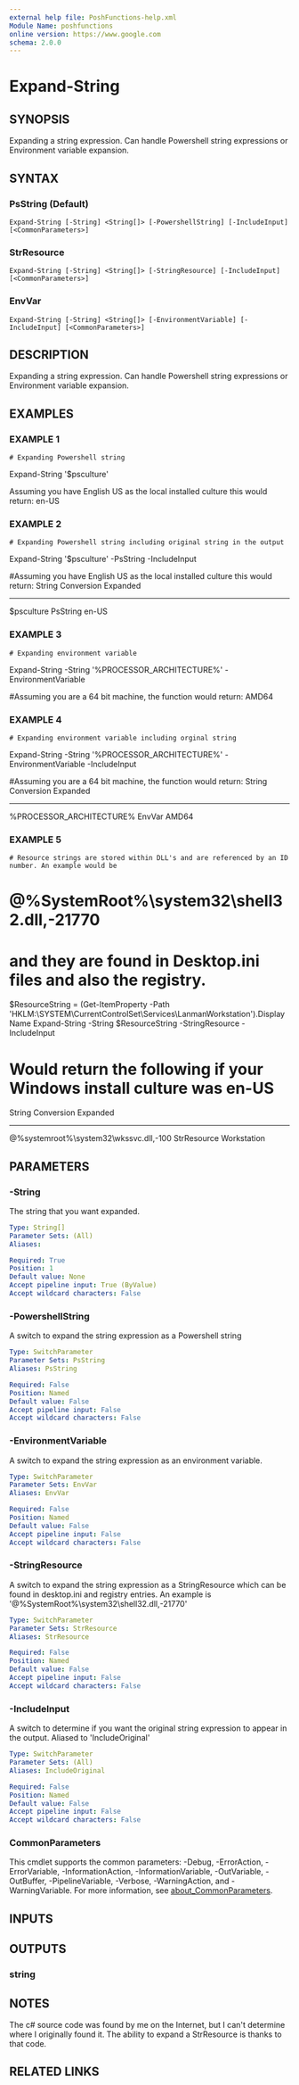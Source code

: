 ```yaml
---
external help file: PoshFunctions-help.xml
Module Name: poshfunctions
online version: https://www.google.com
schema: 2.0.0
---
```


# Expand-String

## SYNOPSIS
Expanding a string expression.
Can handle Powershell string expressions or Environment variable expansion.

## SYNTAX

### PsString (Default)
```
Expand-String [-String] <String[]> [-PowershellString] [-IncludeInput] [<CommonParameters>]
```

### StrResource
```
Expand-String [-String] <String[]> [-StringResource] [-IncludeInput] [<CommonParameters>]
```

### EnvVar
```
Expand-String [-String] <String[]> [-EnvironmentVariable] [-IncludeInput] [<CommonParameters>]
```

## DESCRIPTION
Expanding a string expression.
Can handle Powershell string expressions or Environment variable expansion.

## EXAMPLES

### EXAMPLE 1
```
# Expanding Powershell string
```

Expand-String '$psculture'

Assuming you have English US as the local installed culture this would return:
en-US

### EXAMPLE 2
```
# Expanding Powershell string including original string in the output
```

Expand-String '$psculture' -PsString -IncludeInput

#Assuming you have English US as the local installed culture this would return:
String     Conversion Expanded
------     ---------- --------
$psculture PsString   en-US

### EXAMPLE 3
```
# Expanding environment variable
```

Expand-String -String '%PROCESSOR_ARCHITECTURE%' -EnvironmentVariable

#Assuming you are a 64 bit machine, the function would return:
AMD64

### EXAMPLE 4
```
# Expanding environment variable including orginal string
```

Expand-String -String '%PROCESSOR_ARCHITECTURE%' -EnvironmentVariable -IncludeInput

#Assuming you are a 64 bit machine, the function would return:
String                   Conversion Expanded
------                   ---------- --------
%PROCESSOR_ARCHITECTURE% EnvVar     AMD64

### EXAMPLE 5
```
# Resource strings are stored within DLL's and are referenced by an ID number. An example would be
```

# @%SystemRoot%\system32\shell32.dll,-21770
# and they are found in Desktop.ini files and also the registry.

$ResourceString = (Get-ItemProperty -Path 'HKLM:\SYSTEM\CurrentControlSet\Services\LanmanWorkstation').DisplayName
Expand-String -String $ResourceString -StringResource -IncludeInput

# Would return the following if your Windows install culture was en-US
String                                 Conversion  Expanded
------                                 ----------  --------
@%systemroot%\system32\wkssvc.dll,-100 StrResource Workstation

## PARAMETERS

### -String
The string that you want expanded.

```yaml
Type: String[]
Parameter Sets: (All)
Aliases:

Required: True
Position: 1
Default value: None
Accept pipeline input: True (ByValue)
Accept wildcard characters: False
```

### -PowershellString
A switch to expand the string expression as a Powershell string

```yaml
Type: SwitchParameter
Parameter Sets: PsString
Aliases: PsString

Required: False
Position: Named
Default value: False
Accept pipeline input: False
Accept wildcard characters: False
```

### -EnvironmentVariable
A switch to expand the string expression as an environment variable.

```yaml
Type: SwitchParameter
Parameter Sets: EnvVar
Aliases: EnvVar

Required: False
Position: Named
Default value: False
Accept pipeline input: False
Accept wildcard characters: False
```

### -StringResource
A switch to expand the string expression as a StringResource which can be found in desktop.ini and registry entries.
An example is '@%SystemRoot%\system32\shell32.dll,-21770'

```yaml
Type: SwitchParameter
Parameter Sets: StrResource
Aliases: StrResource

Required: False
Position: Named
Default value: False
Accept pipeline input: False
Accept wildcard characters: False
```

### -IncludeInput
A switch to determine if you want the original string expression to appear in the output.
Aliased to 'IncludeOriginal'

```yaml
Type: SwitchParameter
Parameter Sets: (All)
Aliases: IncludeOriginal

Required: False
Position: Named
Default value: False
Accept pipeline input: False
Accept wildcard characters: False
```

### CommonParameters
This cmdlet supports the common parameters: -Debug, -ErrorAction, -ErrorVariable, -InformationAction, -InformationVariable, -OutVariable, -OutBuffer, -PipelineVariable, -Verbose, -WarningAction, and -WarningVariable. For more information, see [about_CommonParameters](http://go.microsoft.com/fwlink/?LinkID=113216).

## INPUTS

## OUTPUTS

### string
## NOTES
The c# source code was found by me on the Internet, but I can't determine where I originally found it.
The ability to expand
a StrResource is thanks to that code.

## RELATED LINKS
